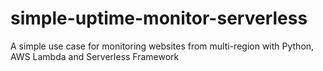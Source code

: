 # simple-uptime-monitor-serverless
A simple use case for monitoring websites from multi-region with Python, AWS Lambda and Serverless Framework
